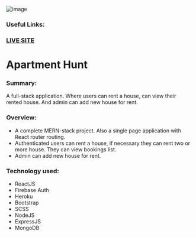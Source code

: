 ![image](https://i.ibb.co/TWDmZmf/1-Landing-page.png)

### **Useful Links:**

### [LIVE SITE](https://apartment-hunter.netlify.app/)

# Apartment Hunt

### **Summary:**

A full-stack application. Where users can rent a house, can view their rented house. And admin can add new house for rent.

### **Overview:**

-   A complete MERN-stack project. Also a single page application with React router routing.
-   Authenticated users can rent a house, if necessary they can rent two or more house. They can view bookings list.
-   Admin can add new house for rent.

### **Technology used:**

-   ReactJS
-   Firebase Auth
-   Heroku
-   Bootstrap
-   SCSS
-   NodeJS
-   ExpressJS
-   MongoDB


